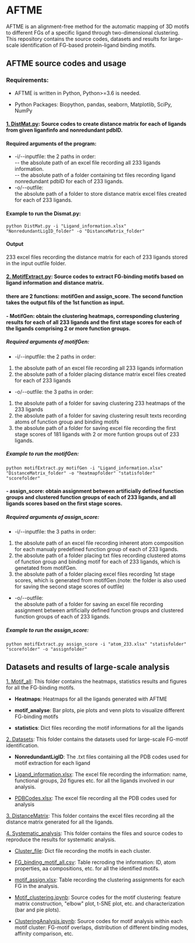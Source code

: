 # AFTME

AFTME is an alignment-free method for the automatic mapping of 3D motifs to different FGs of a specific ligand through two-dimensional clustering. This repository contains the source codes, datasets and results for large-scale identification of FG-based protein-ligand binding motifs.

## AFTME source codes and usage

### Requirements:
- AFTME is written in Python, Python>=3.6 is needed. 

- Python Packages: Biopython, pandas, seaborn, Matplotlib, SciPy, NumPy

#### [1. DistMat.py](https://github.com/MDhewei/AFTME/blob/master/DistMat.py): Source codes to create distance matrix for each of ligands from given liganfinfo and nonredundant pdbID.

#### Required arguments of the program:
* -i/--inputfile:
the 2 paths in order:   
-- the absolute path of an excel file recording all 233 ligands information.   
-- the absolute path of a folder containing txt files recording ligand nonredundant pdbID for each of 233 ligands.
* -o/--outfile:  
the absolute path of a folder to store distance matrix excel files created for each of 233 ligands.

#### Example to run the Dismat.py:
```
python DistMat.py -i "Ligand_information.xlsx" "NonredundantLigID_folder" -o "DistanceMatrix_folder"
```
#### Output
233 excel files recording the distance matrix for each of 233 ligands stored in the input outfile folder.

#### [2. MotifExtract.py](https://github.com/MDhewei/AFTME/blob/master/DistMat.py): Source codes to extract FG-binding motifs based on ligand information and distance matrix.

#### there are 2 functions: motifGen and assign_score. The second function takes the output fils of the 1st function as input.  
#### - MotifGen: obtain the clustering heatmaps, corresponding clustering results for each of all 233 ligands and the first stage scores for each of the ligands comprising 2 or more function groups. 

##### Required arguments of motifGen:
* -i/--inputfile:
the 2 paths in order:  
1.  the absolute path of an excel file recording all 233 ligands information  
2.  the absolute path of a folder placing distance matrix excel files created for each of 233 ligands
* -o/--outfile:
the 3 paths in order:  
1.  the absolute path of a folder for saving clustering 233 heatmaps of the 233 ligands 
2.  the absolute path of a folder for saving clustering result texts recording atoms of function group and binding motifs 
3.  the absolute path of a folder for saving excel file recording the first stage scores of 181 ligands with 2 or more funtion groups out of 233 ligands.   

##### Example to run the motifGen:
```
python motifExtract.py motifGen -i "Ligand_information.xlsx" "DistanceMatrix_folder" -o "heatmapfolder" "statisfolder" "scorefolder"
```
#### - assign_score: obtain assignment between artificially defined function groups and clustered function groups of each of 233 ligands, and all ligands scores based on the first stage scores. 

##### Required arguments of assign_score:  
* -i/--inputfile:
the 3 paths in order:  
1.  the absolute path of an excel file recording inherent atom composition for each manualy predefined function group of each of 233 ligands.
2.  the absolute path of a folder placing txt files recording clustered atoms of function group and binding motif for each of 233 ligands, which is genetated from motifGen.
3.  the absolute path of a folder placing excel files recording 1st stage scores, which is generated from motifGen.(note: the folder is also used for saving the second stage scores of outfile)
* -o/--outfile:    
the absolute path of a folder for saving an excel file recording assignment between artificially defined function groups and clustered function groups of each of 233 ligands.  

##### Example to run the assign_score:
```
python motifExtract.py assign_score -i "atom_233.xlsx" "statisfolder" "scorefolder" -o "assignfolder"
```

## Datasets and results of large-scale analysis

[1. Motif_all](https://github.com/MDhewei/AFTME/tree/master/%20Motif_all): This folder contains the heatmaps, statistics results and figures for all the FG-binding motifs.

- **Heatmaps**: Heatmaps for all the ligands generated with AFTME 

- **motif_analyse**: Bar plots, pie plots and venn plots to visualize different FG-binding motifs

- **statistics**: Dict files recording the motif informations for all the ligands

[2. Datasets](https://github.com/MDhewei/AFTME/tree/master/Datasets): This folder contains the datasets used for large-scale FG-motif identification.

- **NonredundantLigID**: The .txt files containing all the PDB codes used for motif extraction for each ligand

- [Ligand_information.xlsx](https://github.com/MDhewei/AFTME/blob/master/Datasets/Ligand_information.xlsx): The excel file recording the information: name, functional groups, 2d figures etc. for all the ligands involved in our analysis.

- [PDBCodes.xlsx](https://github.com/MDhewei/AFTME/blob/master/Datasets/PDBCodes.xlsx): The excel file recording all the PDB codes used for analysis

[3. DistanceMatrix](https://github.com/MDhewei/AFTME/tree/master/DistanceMatrix): This folder contains the excel files recording all the distance matrix generated for all the ligands.

[4. Systematic_analysis](https://github.com/MDhewei/AFTME/tree/master/Systematic_analysis): This folder contains the files and source codes to reproduce the results for systematic analysis.

- [Cluster_file](https://github.com/MDhewei/AFTME/blob/master/Systematic_analysis/Cluster_file): Dict file recording the motifs in each cluster.

- [FG_binding_motif_all.csv](https://github.com/MDhewei/AFTME/blob/master/Systematic_analysis/FG_binding_motif_all.csv): Table recroding the information: ID, atom properties, aa compositions, etc. for all the identified motifs.

- [motif_assign.xlsx](https://github.com/MDhewei/AFTME/blob/master/Systematic_analysis/motif_assign.xlsx): Table recording the clustering assignments for each FG in the analysis.

- [Motif_clustering.ipynb](https://github.com/MDhewei/AFTME/blob/master/Systematic_analysis/Motif_clustering.ipynb): Source codes for the motif clustering: feature matrix construction, "elbow" plot, t-SNE plot, etc. and characterization (bar and pie plots).

- [ClusteringAnalysis.ipynb](https://github.com/MDhewei/AFTME/blob/master/Systematic_analysis/ClusteringAnalysis.ipynb): Source codes for motif analysis within each motif cluster: FG-motif overlaps, distribution of different binding modes, affinity comparison, etc. 















